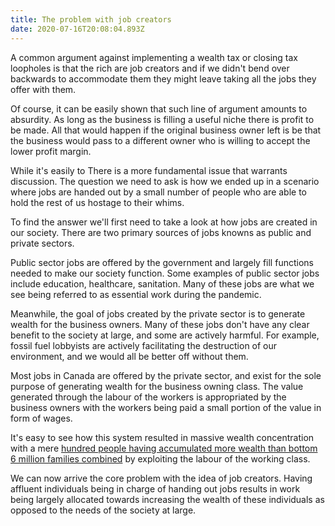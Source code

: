 ```yaml
---
title: The problem with job creators
date: 2020-07-16T20:08:04.893Z
---
```

A common argument against implementing a wealth tax or closing tax loopholes is that the rich are job creators and if we didn't bend over backwards to accommodate them they might leave taking all the jobs they offer with them.

Of course, it can be easily shown that such line of argument amounts to absurdity. As long as the business is filling a useful niche there is profit to be made. All that would happen if the original business owner left is be that the business would pass to a different owner who is willing to accept the lower profit margin.

While it's easily to There is a more fundamental issue that warrants discussion. The question we need to ask is how we ended up in a scenario where jobs are handed out by a small number of people who are able to hold the rest of us hostage to their whims.

To find the answer we'll first need to take a look at how jobs are created in our society. There are two primary sources of jobs knowns as public and private sectors.

Public sector jobs are offered by the government and largely fill functions needed to make our society function. Some examples of public sector jobs include education, healthcare, sanitation. Many of these jobs are what we see being referred to as essential work during the pandemic.

Meanwhile, the goal of jobs created by the private sector is to generate wealth for the business owners. Many of these jobs don't have any clear benefit to the society at large, and some are actively harmful. For example, fossil fuel lobbyists are actively facilitating the destruction of our environment, and we would all be better off without them.

Most jobs in Canada are offered by the private sector, and exist for the sole purpose of generating wealth for the business owning class. The value generated through the labour of the workers is appropriated by the business owners with the workers being paid a small portion of the value in form of wages.

It's easy to see how this system resulted in massive wealth concentration with a mere [hundred people having accumulated more wealth than bottom 6 million families combined](https://north99.org/2019/12/20/richest-100-canadians-have-more-wealth-than-bottom-6-million-families-combined-thats-a-serious-problem/) by exploiting the labour of the working class.

We can now arrive the core problem with the idea of job creators. Having affluent individuals being in charge of handing out jobs results in work being largely allocated towards increasing the wealth of these individuals as opposed to the needs of the society at large.